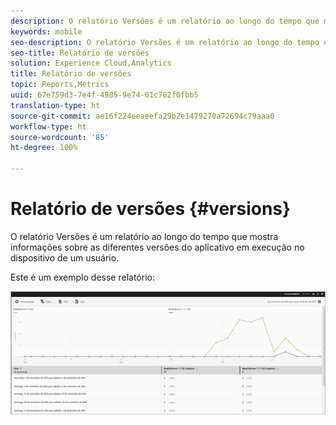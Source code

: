 ```yaml
---
description: O relatório Versões é um relatório ao longo do tempo que mostra informações sobre as diferentes versões do aplicativo em execução no dispositivo de um usuário.
keywords: mobile
seo-description: O relatório Versões é um relatório ao longo do tempo que mostra informações sobre as diferentes versões do aplicativo em execução no dispositivo de um usuário.
seo-title: Relatório de versões
solution: Experience Cloud,Analytics
title: Relatório de versões
topic: Reports,Metrics
uuid: 67e759d3-7e4f-4985-9e74-61c782f0fbb5
translation-type: ht
source-git-commit: ae16f224eeaeefa29b2e1479270a72694c79aaa0
workflow-type: ht
source-wordcount: '85'
ht-degree: 100%

---
```



# Relatório de versões {#versions}

O relatório Versões é um relatório ao longo do tempo que mostra informações sobre as diferentes versões do aplicativo em execução no dispositivo de um usuário.

Este é um exemplo desse relatório:

![](assets/report_versions.png)

